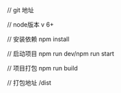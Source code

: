 // git 地址


// node版本
    v 6+

// 安装依赖
    npm install

// 启动项目
    npm run dev/npm run start

// 项目打包
    npm run build

// 打包地址
    /dist


